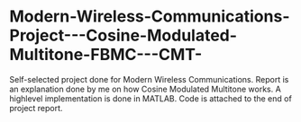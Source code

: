 # Modern-Wireless-Communications-Project---Cosine-Modulated-Multitone-FBMC---CMT-
Self-selected project done for Modern Wireless Communications. Report is an explanation done by me on how Cosine Modulated Multitone works. A highlevel implementation is done in MATLAB. Code is attached to the end of project report.
